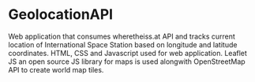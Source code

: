 # GeolocationAPI
Web application that consumes wheretheiss.at API and tracks current location of International Space Station based on longitude and latitude coordinates. 
HTML, CSS and Javascript used for web application.
Leaflet JS an open source JS library for maps is used alongwith OpenStreetMap API to create world map tiles.

